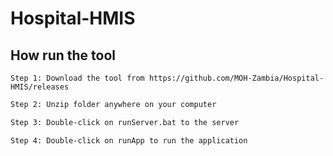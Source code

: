 # Hospital-HMIS


## How run the tool
```
Step 1: Download the tool from https://github.com/MOH-Zambia/Hospital-HMIS/releases 
```

```bash
Step 2: Unzip folder anywhere on your computer
```

```bash
Step 3: Double-click on runServer.bat to the server
```

```bash
Step 4: Double-click on runApp to run the application
```
